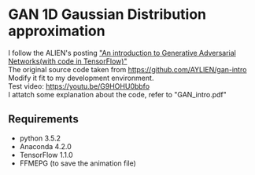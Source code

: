 # GAN 1D Gaussian Distribution approximation

I follow the ALIEN's posting ["An introduction to Generative Adversarial Networks(with code in TensorFlow)"](http://blog.aylien.com/introduction-generative-adversarial-networks-code-tensorflow/)<br/>
The original source code taken from https://github.com/AYLIEN/gan-intro<br/>
Modify it fit to my development environment.<br/>
Test video: https://youtu.be/G9HOHU0bbfo <br/>
I attatch some explanation about the code, refer to "GAN_intro.pdf"

## Requirements
- python 3.5.2
- Anaconda 4.2.0
- TensorFlow 1.1.0
- FFMEPG (to save the animation file) 
